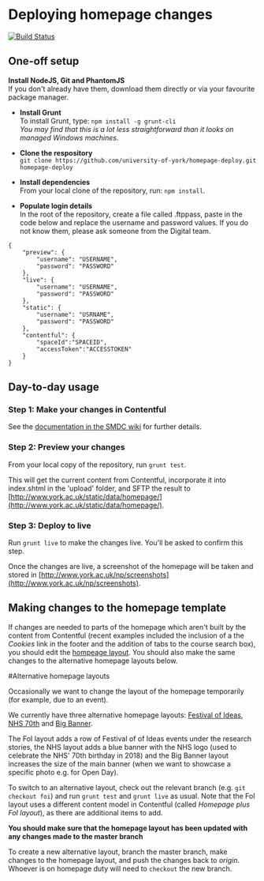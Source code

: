 # Deploying homepage changes

[![Build Status](https://semaphoreci.com/api/v1/university-of-york/homepage-deploy/branches/master/badge.svg)](https://semaphoreci.com/university-of-york/homepage-deploy)

## One-off setup

__Install NodeJS, Git and PhantomJS__  
If you don't already have them, download them directly or via your favourite package manager.

* __Install Grunt__  
To install Grunt, type:
`npm install -g grunt-cli`  
*You may find that this is a lot less straightforward than it looks on managed Windows machines.*

* __Clone the respository__  
`git clone https://github.com/university-of-york/homepage-deploy.git homepage-deploy`

* __Install dependencies__  
From your local clone of the repository, run:
`npm install`.

* __Populate login details__  
In the root of the repository, create a file called .ftppass, paste in the code below and replace the username and password values. If you do not know them, please ask someone from the Digital team.

~~~~
{
	"preview": {        
        "username": "USERNAME",  
        "password": "PASSWORD"  
    },
    "live": {  
    	"username": "USERNAME",  
        "password": "PASSWORD"  
    },
    "static": {  
        "username": "USRNAME",  
        "password": "PASSWORD"  
    },  
    "contentful": {  
        "spaceId":"SPACEID",  
        "accessToken":"ACCESSTOKEN"  
    }  
}
~~~~

## Day-to-day usage

### Step 1: Make your changes in Contentful

See the [documentation in the SMDC wiki](https://wiki.york.ac.uk/display/SMDC/Homepage+publishing+with+Contentful) for further details.

### Step 2: Preview your changes

From your local copy of the repository, run `grunt test`.

This will get the current content from Contentful, incorporate it into index.shtml in the 'upload' folder, and SFTP the result to [http://www.york.ac.uk/static/data/homepage/](http://www.york.ac.uk/static/data/homepage/).

### Step 3: Deploy to live

Run `grunt live` to make the changes live. You'll be asked to confirm this step.

Once the changes are live, a screenshot of the homepage will be taken and stored in [http://www.york.ac.uk/np/screenshots](http://www.york.ac.uk/np/screenshots).

## Making changes to the homepage template

If changes are needed to parts of the homepage which aren't built by the content from Contentful (recent examples included the inclusion of a the _Cookies_ link in the footer and the addition of tabs to the course search box), you should edit the [hompeage layout](./layouts/homepage.html). You should also make the same changes to the alternative homepage layouts below.

#Alternative homepage layouts

Occasionally we want to change the layout of the homepage temporarily (for example, due to an event).

We currently have three alternative homepage layouts: [Festival of Ideas](../../tree/foi), [NHS 70th](../../tree/nhs) and [Big Banner](../../tree/big-banner).

The FoI layout adds a row of Festival of of Ideas events under the research stories, the NHS layout adds a blue banner with the NHS logo (used to celebrate the NHS' 70th birthday in 2018) and the Big Banner layout increases the size of the main banner (when we want to showcase a specific photo e.g. for Open Day).

To switch to an alternative layout, check out the relevant branch (e.g. `git checkout foi`) and run `grunt test` and `grunt live` as usual. Note that the FoI layout uses a different content model in Contentful (called _Homepage plus FoI layout_), as there are additional items to add.

**You should make sure that the homepage layout has been updated with any changes made to the master branch**

To create a new alternative layout, branch the master branch, make changes to the homepage layout, and push the changes back to _origin_. Whoever is on homepage duty will need to `checkout` the new branch.
